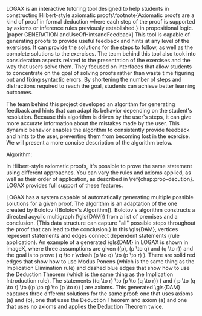 
LOGAX is an interactive tutoring tool designed to help students in constructing Hilbert-style axiomatic proofs\footnote{Axiomatic proofs are a kind of proof in formal deduction where each step of the proof is supported by axioms or inference rules previously established.} in propositional logic. [paper GENERATION andUseOfHintsandFeedback] This tool is capable of generating proofs to provide useful feedback and hints at any level of the exercises. It can provide the solutions for the steps to follow, as well as the complete solutions to the exercises. The team behind this tool also took into consideration aspects related to the presentation of the exercises and the way that users solve them. They focused on interfaces that allow students to concentrate on the goal of solving proofs rather than waste time figuring out and fixing syntactic errors. By shortening the number of steps and distractions required to reach the goal, students can achieve better learning outcomes.





 The team behind this project developed an algorithm for generating feedback and hints that can adapt its behavior depending on the student's resolution. Because this algorithm is driven by the user's steps, it can give more accurate information about the mistakes made by the user. This dynamic behavior enables the algorithm to consistently provide feedback and hints to the user, preventing them from becoming lost in the exercise. We will present a more concise description of the algorithm below.





Algorithm:



In Hilbert-style axiomatic proofs, it's possible to prove the same statement using different approaches. You can vary the rules and axioms applied, as well as their order of application, as described in \ref{chap:prop-decution}. LOGAX provides full support of these features.





LOGAX has a system capable of automatically generating multiple possible solutions for a given proof. The algorithm is an adaptation of the one created by Bolotov ([Bolotov's Algorithm]). Bolotov's algorithm constructs a directed acyclic multigraph (\gls{DAM}) from a list of premises and a conclusion. {This data structure can capture "all" possible steps throughout the proof that can lead to the conclusion.} In this \gls{DAM}, vertices represent statements and edges connect dependent statements (rule application). An example of a generated \gls{DAM} in LOGAX is shown in imageX, where three assumptions are given (\(p\), \(p \to q\) and \(q \to r\)) and the goal is to prove \( q \to r \vdash (p \to q) \to (p \to r) \). There are solid red edges that show how to use Modus Ponens (which is the same thing as the Implication Elimination rule) and dashed blue edges that show how to use the Deduction Theorem (which is the same thing as the Implication Introduction rule). The statements \((q \to r) \to (p \to (q \to r)) \) and \( p \to (q \to r) \to ((p \to q) \to (p \to r)) \) are axioms. This generated \gls{DAM} captures three different solutions for the same proof: one that uses axioms \(a\) and \(b\), one that uses the Deduction Theorem and axiom \(a\) and one that uses no axioms and applies the Deduction Theorem twice.











